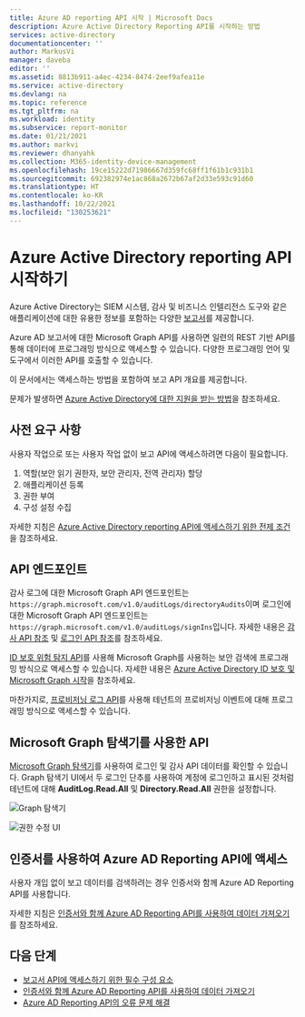 ```yaml
---
title: Azure AD reporting API 시작 | Microsoft Docs
description: Azure Active Directory Reporting API를 시작하는 방법
services: active-directory
documentationcenter: ''
author: MarkusVi
manager: daveba
editor: ''
ms.assetid: 8813b911-a4ec-4234-8474-2eef9afea11e
ms.service: active-directory
ms.devlang: na
ms.topic: reference
ms.tgt_pltfrm: na
ms.workload: identity
ms.subservice: report-monitor
ms.date: 01/21/2021
ms.author: markvi
ms.reviewer: dhanyahk
ms.collection: M365-identity-device-management
ms.openlocfilehash: 19ce15222d71986667d359fc68ff1f61b1c931b1
ms.sourcegitcommit: 692382974e1ac868a2672b67af2d33e593c91d60
ms.translationtype: HT
ms.contentlocale: ko-KR
ms.lasthandoff: 10/22/2021
ms.locfileid: "130253621"
---
```

# <a name="get-started-with-the-azure-active-directory-reporting-api"></a>Azure Active Directory reporting API 시작하기

Azure Active Directory는 SIEM 시스템, 감사 및 비즈니스 인텔리전스 도구와 같은 애플리케이션에 대한 유용한 정보를 포함하는 다양한 [보고서](overview-reports.md)를 제공합니다. 

Azure AD 보고서에 대한 Microsoft Graph API를 사용하면 일련의 REST 기반 API를 통해 데이터에 프로그래밍 방식으로 액세스할 수 있습니다. 다양한 프로그래밍 언어 및 도구에서 이러한 API를 호출할 수 있습니다.

이 문서에서는 액세스하는 방법을 포함하여 보고 API 개요를 제공합니다.

문제가 발생하면 [Azure Active Directory에 대한 지원을 받는 방법](../fundamentals/active-directory-troubleshooting-support-howto.md)을 참조하세요.

## <a name="prerequisites"></a>사전 요구 사항

사용자 작업으로 또는 사용자 작업 없이 보고 API에 액세스하려면 다음이 필요합니다.

1. 역할(보안 읽기 권한자, 보안 관리자, 전역 관리자) 할당
2. 애플리케이션 등록
3. 권한 부여
4. 구성 설정 수집

자세한 지침은 [Azure Active Directory reporting API에 액세스하기 위한 전제 조건](howto-configure-prerequisites-for-reporting-api.md)을 참조하세요. 

## <a name="api-endpoints"></a>API 엔드포인트 

감사 로그에 대한 Microsoft Graph API 엔드포인트는 `https://graph.microsoft.com/v1.0/auditLogs/directoryAudits`이며 로그인에 대한 Microsoft Graph API 엔드포인트는 `https://graph.microsoft.com/v1.0/auditLogs/signIns`입니다. 자세한 내용은 [감사 API 참조](/graph/api/resources/directoryaudit) 및 [로그인 API 참조](/graph/api/resources/signIn)를 참조하세요.

[ID 보호 위험 탐지 API](/graph/api/resources/identityprotection-root)를 사용해 Microsoft Graph를 사용하는 보안 검색에 프로그래밍 방식으로 액세스할 수 있습니다. 자세한 내용은 [Azure Active Directory ID 보호 및 Microsoft Graph 시작](../identity-protection/howto-identity-protection-graph-api.md)을 참조하세요. 
  
마찬가지로, [프로비저닝 로그 API](/graph/api/resources/provisioningobjectsummary?view=graph-rest-beta&preserve-view=true)를 사용해 테넌트의 프로비저닝 이벤트에 대해 프로그래밍 방식으로 액세스할 수 있습니다. 

## <a name="apis-with-microsoft-graph-explorer"></a>Microsoft Graph 탐색기를 사용한 API

[Microsoft Graph 탐색기](https://developer.microsoft.com/graph/graph-explorer)를 사용하여 로그인 및 감사 API 데이터를 확인할 수 있습니다. Graph 탐색기 UI에서 두 로그인 단추를 사용하여 계정에 로그인하고 표시된 것처럼 테넌트에 대해 **AuditLog.Read.All** 및 **Directory.Read.All** 권한을 설정합니다.   

![Graph 탐색기](./media/concept-reporting-api/graph-explorer.png)

![권한 수정 UI](./media/concept-reporting-api/modify-permissions.png)

## <a name="use-certificates-to-access-the-azure-ad-reporting-api"></a>인증서를 사용하여 Azure AD Reporting API에 액세스 

사용자 개입 없이 보고 데이터를 검색하려는 경우 인증서와 함께 Azure AD Reporting API를 사용합니다.

자세한 지침은 [인증서와 함께 Azure AD Reporting API를 사용하여 데이터 가져오기](tutorial-access-api-with-certificates.md)를 참조하세요.

## <a name="next-steps"></a>다음 단계

 * [보고서 API에 액세스하기 위한 필수 구성 요소](howto-configure-prerequisites-for-reporting-api.md) 
 * [인증서와 함께 Azure AD Reporting API를 사용하여 데이터 가져오기](tutorial-access-api-with-certificates.md)
 * [Azure AD Reporting API의 오류 문제 해결](troubleshoot-graph-api.md)
